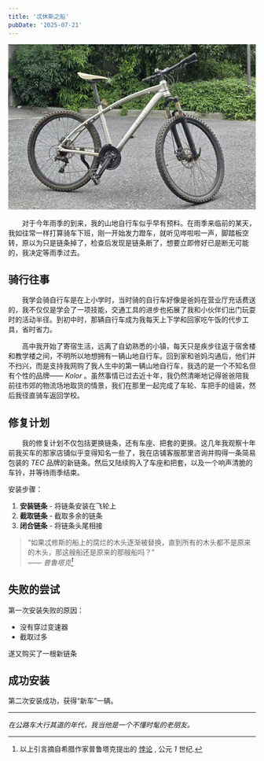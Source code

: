 ```yaml
---
title: '忒休斯之船'
pubDate: '2025-07-21'
---
```


![_kolor](./_assets/kolor.jpg)

&emsp;&emsp;对于今年雨季的到来，我的山地自行车似乎早有预料。在雨季来临前的某天，我如往常一样打算骑车下班，刚一开始发力蹬车，就听见哗啦啦一声，脚踏板空转，原以为只是链条掉了，检查后发现是链条断了，想要立即修好已是断无可能的，我决定等雨季过去。

## 骑行往事

&emsp;&emsp;我学会骑自行车是在上小学时，当时骑的自行车好像是爸妈在营业厅充话费送的，我不仅仅是学会了一项技能，交通工具的进步也拓展了我和小伙伴们出门玩耍时的活动半径。到初中时，那辆自行车成为我每天上下学和回家吃午饭的代步工具，省时省力。

&emsp;&emsp;高中我开始了寄宿生活，远离了自幼熟悉的小镇，每天只是疾步往返于宿舍楼和教学楼之间，不明所以地想拥有一辆山地自行车。回到家和爸妈沟通后，他们并不扫兴，而是支持我网购了我人生中的第一辆山地自行车，我选的是一个不知名但有个性的品牌—— *Kolor* 。虽然事情已过去近十年，我仍然清晰地记得爸爸陪我前往市郊的物流场地取货的情景，我们在那里一起完成了车轮、车把手的组装，然后我径直骑车返回学校。

## 修复计划

&emsp;&emsp;我的修复计划不仅包括更换链条，还有车座、把套的更换。这几年我观察十年前我买车的那家店铺似乎变得知名一些了，我在店铺客服那里咨询并购得一条简易包装的 *TEC* 品牌的新链条。然后又陆续购入了车座和把套，以及一个响声清脆的车铃，并等待雨季结束。

安装步骤：

1. **安装链条** - 将链条安装在飞轮上
2. **截取链条** - 截取多余的链条
3. **闭合链条** - 将链条头尾相接

> “如果忒修斯的船上的腐烂的木头逐渐被替换，直到所有的木头都不是原来的木头，那这艘船还是原来的那艘船吗？”<br>
> —— <cite>普鲁塔克[^1]</cite>

[^1]: 以上引言摘自希腊作家普鲁塔克提出的 [悖论](https://zh.wikipedia.org/wiki/%E5%BF%92%E4%BF%AE%E6%96%AF%E4%B9%8B%E8%88%B9) , 公元 *1* 世纪.

## 失败的尝试

第一次安装失败的原因：

- 没有穿过变速器
- 截取过多

遂又购买了一根新链条

## 成功安装

第二次安装成功，获得“新车”一辆。

---

_在公路车大行其道的年代，我当他是一个不懂时髦的老朋友。_
